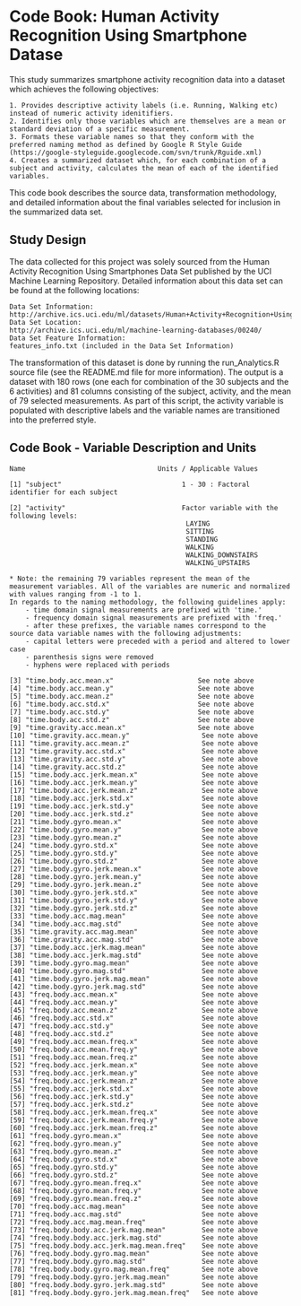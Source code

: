 Code Book: Human Activity Recognition Using Smartphone Datase
========================================================
This study summarizes smartphone activity recognition data into a dataset which achieves the following objectives:

    1. Provides descriptive activity labels (i.e. Running, Walking etc) instead of numeric activity idenitifiers.
    2. Identifies only those variables which are themselves are a mean or standard deviation of a specific measurement.
    3. Formats these variable names so that they conform with the preferred naming method as defined by Google R Style Guide (https://google-styleguide.googlecode.com/svn/trunk/Rguide.xml)
    4. Creates a summarized dataset which, for each combination of a subject and activity, calculates the mean of each of the identified variables. 
    
This code book describes the source data, transformation methodology, and detailed information about the final variables selected for inclusion in the summarized data set.

Study Design
--------------------------------------------------------
The data collected for this project was solely sourced from the Human Activity Recognition Using Smartphones Data Set published by the UCI Machine Learning Repository. Detailed information about this data set can be found at the following locations:

    Data Set Information: 
    http://archive.ics.uci.edu/ml/datasets/Human+Activity+Recognition+Using+Smartphones#
    Data Set Location: 
    http://archive.ics.uci.edu/ml/machine-learning-databases/00240/
    Data Set Feature Information:
    features_info.txt (included in the Data Set Information)

The transformation of this dataset is done by running the run_Analytics.R source file (see the README.md file for more information). The output is a dataset with 180 rows (one each for combination of the 30 subjects and the 6 activities) and 81 columns consisting of the subject, activity, and the mean of 79 selected measurements. As part of this script, the activity variable is populated with descriptive labels and the variable names are transitioned into the preferred style.

Code Book - Variable Description and Units
--------------------------------------------------------

    Name                                 Units / Applicable Values                                              
     
    [1] "subject"                              1 - 30 : Factoral identifier for each subject
 
    [2] "activity"                             Factor variable with the following levels:
                                                LAYING             
                                                SITTING            
                                                STANDING
                                                WALKING            
                                                WALKING_DOWNSTAIRS 
                                                WALKING_UPSTAIRS 
 
    * Note: the remaining 79 variables represent the mean of the measurement variables. All of the variables are numeric and normalized with values ranging from -1 to 1. 
    In regards to the naming methodology, the following guidelines apply:
        - time domain signal measurements are prefixed with 'time.'
        - frequency domain signal measurements are prefixed with 'freq.'
        - after these prefixes, the variable names correspond to the source data variable names with the following adjustments:
        - capital letters were preceded with a period and altered to lower case
        - parenthesis signs were removed
        - hyphens were replaced with periods 
 
    [3] "time.body.acc.mean.x"                     See note above
    [4] "time.body.acc.mean.y"                     See note above
    [5] "time.body.acc.mean.z"                     See note above
    [6] "time.body.acc.std.x"                      See note above
    [7] "time.body.acc.std.y"                      See note above
    [8] "time.body.acc.std.z"                      See note above
    [9] "time.gravity.acc.mean.x"                  See note above
    [10] "time.gravity.acc.mean.y"                  See note above
    [11] "time.gravity.acc.mean.z"                  See note above
    [12] "time.gravity.acc.std.x"                   See note above
    [13] "time.gravity.acc.std.y"                   See note above
    [14] "time.gravity.acc.std.z"                   See note above
    [15] "time.body.acc.jerk.mean.x"                See note above
    [16] "time.body.acc.jerk.mean.y"                See note above
    [17] "time.body.acc.jerk.mean.z"                See note above
    [18] "time.body.acc.jerk.std.x"                 See note above
    [19] "time.body.acc.jerk.std.y"                 See note above
    [20] "time.body.acc.jerk.std.z"                 See note above
    [21] "time.body.gyro.mean.x"                    See note above
    [22] "time.body.gyro.mean.y"                    See note above
    [23] "time.body.gyro.mean.z"                    See note above
    [24] "time.body.gyro.std.x"                     See note above
    [25] "time.body.gyro.std.y"                     See note above
    [26] "time.body.gyro.std.z"                     See note above
    [27] "time.body.gyro.jerk.mean.x"               See note above
    [28] "time.body.gyro.jerk.mean.y"               See note above
    [29] "time.body.gyro.jerk.mean.z"               See note above
    [30] "time.body.gyro.jerk.std.x"                See note above
    [31] "time.body.gyro.jerk.std.y"                See note above
    [32] "time.body.gyro.jerk.std.z"                See note above
    [33] "time.body.acc.mag.mean"                   See note above
    [34] "time.body.acc.mag.std"                    See note above
    [35] "time.gravity.acc.mag.mean"                See note above
    [36] "time.gravity.acc.mag.std"                 See note above
    [37] "time.body.acc.jerk.mag.mean"              See note above
    [38] "time.body.acc.jerk.mag.std"               See note above
    [39] "time.body.gyro.mag.mean"                  See note above
    [40] "time.body.gyro.mag.std"                   See note above
    [41] "time.body.gyro.jerk.mag.mean"             See note above
    [42] "time.body.gyro.jerk.mag.std"              See note above
    [43] "freq.body.acc.mean.x"                     See note above
    [44] "freq.body.acc.mean.y"                     See note above
    [45] "freq.body.acc.mean.z"                     See note above
    [46] "freq.body.acc.std.x"                      See note above
    [47] "freq.body.acc.std.y"                      See note above
    [48] "freq.body.acc.std.z"                      See note above
    [49] "freq.body.acc.mean.freq.x"                See note above
    [50] "freq.body.acc.mean.freq.y"                See note above
    [51] "freq.body.acc.mean.freq.z"                See note above
    [52] "freq.body.acc.jerk.mean.x"                See note above
    [53] "freq.body.acc.jerk.mean.y"                See note above
    [54] "freq.body.acc.jerk.mean.z"                See note above
    [55] "freq.body.acc.jerk.std.x"                 See note above
    [56] "freq.body.acc.jerk.std.y"                 See note above
    [57] "freq.body.acc.jerk.std.z"                 See note above
    [58] "freq.body.acc.jerk.mean.freq.x"           See note above
    [59] "freq.body.acc.jerk.mean.freq.y"           See note above
    [60] "freq.body.acc.jerk.mean.freq.z"           See note above
    [61] "freq.body.gyro.mean.x"                    See note above
    [62] "freq.body.gyro.mean.y"                    See note above
    [63] "freq.body.gyro.mean.z"                    See note above
    [64] "freq.body.gyro.std.x"                     See note above
    [65] "freq.body.gyro.std.y"                     See note above
    [66] "freq.body.gyro.std.z"                     See note above
    [67] "freq.body.gyro.mean.freq.x"               See note above
    [68] "freq.body.gyro.mean.freq.y"               See note above
    [69] "freq.body.gyro.mean.freq.z"               See note above
    [70] "freq.body.acc.mag.mean"                   See note above
    [71] "freq.body.acc.mag.std"                    See note above
    [72] "freq.body.acc.mag.mean.freq"              See note above
    [73] "freq.body.body.acc.jerk.mag.mean"         See note above
    [74] "freq.body.body.acc.jerk.mag.std"          See note above
    [75] "freq.body.body.acc.jerk.mag.mean.freq"    See note above
    [76] "freq.body.body.gyro.mag.mean"             See note above
    [77] "freq.body.body.gyro.mag.std"              See note above
    [78] "freq.body.body.gyro.mag.mean.freq"        See note above
    [79] "freq.body.body.gyro.jerk.mag.mean"        See note above
    [80] "freq.body.body.gyro.jerk.mag.std"         See note above
    [81] "freq.body.body.gyro.jerk.mag.mean.freq"   See note above
